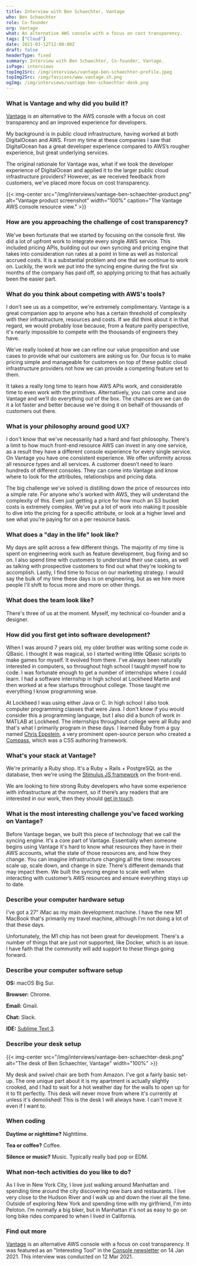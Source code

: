 ```yaml
---
title: Interview with Ben Schaechter, Vantage
who: Ben Schaechter
role: Co-founder
org: Vantage
what: An alternative AWS console with a focus on cost transparency.
tags: ["Cloud"]
date: 2021-03-12T12:00:00Z
draft: false
headerType: fixed
summary: Interview with Ben Schaechter, Co-founder, Vantage.
isPage: interviews
topImg1Src: /img/interviews/vantage-ben-schaechter-profile.jpeg
topImg2Src: /img/favicons/www.vantage.sh.png
ogImg: /img/interviews/vantage-ben-schaechter-desk.png
---
```


### What is Vantage and why did you build it?

[Vantage](https://www.vantage.sh/) is an alternative to the AWS console with a
focus on cost transparency and an improved experience for developers.

My background is in public cloud infrastructure, having worked at both
DigitalOcean and AWS. From my time at these companies I saw that DigitalOcean
has a great developer experience compared to AWS’s rougher experience, but great
underlying services.

The original rationale for Vantage was, what if we took the developer experience
of DigitalOcean and applied it to the larger public cloud infrastructure
providers? However, as we received feedback from customers, we've placed more
focus on cost transparency.

{{< img-center src="/img/interviews/vantage-ben-schaechter-product.png" alt="Vantage product screenshot" width="100%" caption="The Vantage AWS console resource view." >}}

### How are you approaching the challenge of cost transparency?

We've been fortunate that we started by focusing on the console first. We did a
lot of upfront work to integrate every single AWS service. This included pricing
APIs, building out our own syncing and pricing engine that takes into
consideration run rates at a point in time as well as historical accrued costs.
It is a substantial problem and one that we continue to work on. Luckily, the
work we put into the syncing engine during the first six months of the company
has paid off, so applying pricing to that has actually been the easier part.

### What do you think about competing with AWS's tools?

I don't see us as a competitor, we're extremely complimentary. Vantage is a
great companion app to anyone who has a certain threshold of complexity with
their infrastructure, resources and costs. If we did think about it in that
regard, we would probably lose because, from a feature parity perspective, it's
nearly impossible to compete with the thousands of engineers they have.

We've really looked at how we can refine our value proposition and use cases to
provide what our customers are asking us for. Our focus is to make pricing
simple and manageable for customers on top of these public cloud infrastructure
providers not how we can provide a competing feature set to them.

It takes a really long time to learn how AWS APIs work, and considerable time to
even work with the primitives. Alternatively, you can come and use Vantage and
we’ll do everything out of the box. The chances are we can do it a lot faster
and better because we're doing it on behalf of thousands of customers out there.

### What is your philosophy around good UX?

I don't know that we've necessarily had a hard and fast philosophy. There's a
limit to how much front-end resource AWS can invest in any one service, as a
result they have a different console experience for every single service. On
Vantage you have one consistent experience. We offer uniformity across all
resource types and all services. A customer doesn’t need to learn hundreds of
different consoles. They can come into Vantage and know where to look for the
attributes, relationships and pricing data.

The big challenge we've solved is distilling down the price of resources into a
simple rate. For anyone who's worked with AWS, they will understand the
complexity of this. Even just getting a price for how much an S3 bucket costs is
extremely complex. We've put a lot of work into making it possible to dive into
the pricing for a specific attribute, or look at a higher level and see what
you’re paying for on a per resource basis.

### What does a "day in the life" look like?

My days are split across a few different things. The majority of my time is
spent on engineering work such as feature development, bug fixing and so on. I
also spend time with customers to understand their use cases, as well as talking
with prospective customers to find out what they're looking to accomplish.
Lastly, I find time to focus on our marketing strategy. I would say the bulk of
my time these days is on engineering, but as we hire more people I'll shift to
focus more and more on other things.

### What does the team look like?

There's three of us at the moment. Myself, my technical co-founder and a
designer.

### How did you first get into software development?

When I was around 7 years old, my older brother was writing some code in QBasic.
I thought it was magical, so I started writing little QBasic scripts to make
games for myself. It evolved from there. I've always been naturally interested
in computers, so throughout high school I taught myself how to code. I was
fortunate enough to get a number of internships where I could learn. I had a
software internship in high school at Lockheed Martin and then worked at a few
startups throughout college. Those taught me everything I know programming wise.

At Lockheed I was using either Java or C. In high school I also took computer
programming classes that were Java. I don't know if you would consider this a
programming language, but I also did a bunch of work in MATLAB at Lockheed. The
internships throughout college were all Ruby and that's what I primarily program
in these days. I learned Ruby from a guy named
[Chris Eppstein](https://chriseppstein.github.io/), a very prominent open-source
person who created a [Compass](http://compass-style.org/), which was a CSS
authoring framework.

### What's your stack at Vantage?

We're primarily a Ruby shop. It's a Ruby + Rails + PostgreSQL as the database,
then we're using the [Stimulus JS framework](https://stimulus.hotwire.dev/) on
the front-end.

We are looking to hire strong Ruby developers who have some experience with
infrastructure at the moment, so if there’s any readers that are interested in
our work, then they should [get in touch](mailto:support@vantage.sh).

### What is the most interesting challenge you’ve faced working on Vantage?

Before Vantage began, we built this piece of technology that we call the syncing
engine. It's a core part of Vantage. Essentially when someone begins using
Vantage it's hard to know what resources they have in their AWS accounts, what
the state of those resources are, and how they change. You can imagine
infrastructure changing all the time: resources scale up, scale down, and change
in size. There's different demands that may impact them. We built the syncing
engine to scale well when interacting with customer’s AWS resources and ensure
everything stays up to date.

### Describe your computer hardware setup

I've got a 27" iMac as my main development machine. I have the new M1 MacBook
that's primarily my travel machine, although I'm not doing a lot of that these
days.

Unfortunately, the M1 chip has not been great for development. There's a number
of things that are just not supported, like Docker, which is an issue. I have
faith that the community will add support to these things going forward.

### Describe your computer software setup

**OS:** macOS Big Sur.

**Browser:** Chrome.

**Email:** Gmail.

**Chat:** Slack.

**IDE:** [Sublime Text 3](https://www.sublimetext.com/3).

### Describe your desk setup

{{< img-center src="/img/interviews/vantage-ben-schaechter-desk.png" alt="The desk of Ben Schaechter, Vantage" width="100%" >}}

My desk and swivel chair are both from Amazon. I've got a fairly basic set-up.
The one unique part about it is my apartment is actually slightly crooked, and I
had to wait for a hot weather day for the walls to open up for it to fit
perfectly. This desk will never move from where it's currently at unless it's
demolished! This is the desk I will always have. I can't move it even if I want
to.

### When coding

**Daytime or nighttime?** Nighttime.

**Tea or coffee?** Coffee.

**Silence or music?** Music. Typically really bad pop or EDM.

### What non-tech activities do you like to do?

As I live in New York City, I love just walking around Manhattan and spending
time around the city discovering new bars and restaurants. I live very close to
the Hudson River and I walk up and down the river all the time. Outside of
exploring New York and spending time with my girlfriend, I'm into Peloton. I’m
normally a big biker, but in Manhattan it's not as easy to go on long bike rides
compared to when I lived in California.

### Find out more

[Vantage](https://vantage.sh) is an alternative AWS console with a focus on cost
transparency. It was featured as an "Interesting Tool" in the
[Console newsletter](https://console.dev) on 14 Jan 2021. This interview was
conducted on 12 Mar 2021.
